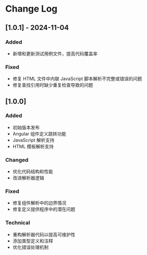 # Change Log

## [1.0.1] - 2024-11-04

### Added
- 新增和更新测试用例文件，提高代码覆盖率

### Fixed
- 修复 HTML 文件中内联 JavaScript 脚本解析不完整或错误的问题
- 修复查找引用时缺少重复检查导致的问题

## [1.0.0]

### Added
- 初始版本发布
- Angular 组件定义跳转功能
- JavaScript 解析支持
- HTML 模板解析支持

### Changed
- 优化代码结构和性能
- 改进解析器逻辑

### Fixed
- 修复组件解析中的边界情况
- 修复定义提供程序中的潜在问题

### Technical
- 重构解析器代码以提高可维护性
- 添加类型定义和注释
- 优化错误处理机制